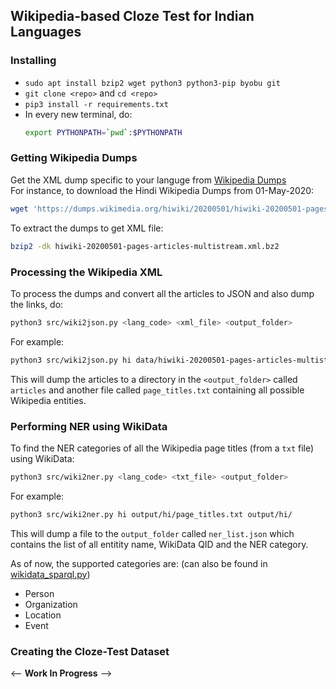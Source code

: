 ## Wikipedia-based Cloze Test for Indian Languages

### Installing
- `sudo apt install bzip2 wget python3 python3-pip byobu git`
- `git clone <repo>` and `cd <repo>`
- `pip3 install -r requirements.txt`
- In every new terminal, do:
  ```bash
  export PYTHONPATH=`pwd`:$PYTHONPATH
  ```

### Getting Wikipedia Dumps
Get the XML dump specific to your languge from [Wikipedia Dumps](dumps.wikimedia.org/)  
For instance, to download the Hindi Wikipedia Dumps from 01-May-2020:
```bash
wget 'https://dumps.wikimedia.org/hiwiki/20200501/hiwiki-20200501-pages-articles-multistream.xml.bz2'
```

To extract the dumps to get XML file:
```bash
bzip2 -dk hiwiki-20200501-pages-articles-multistream.xml.bz2
```
### Processing the Wikipedia XML

To process the dumps and convert all the articles to JSON and also dump the links, do:
```bash
python3 src/wiki2json.py <lang_code> <xml_file> <output_folder>
```

For example:
```bash
python3 src/wiki2json.py hi data/hiwiki-20200501-pages-articles-multistream.xml output/hi/
```

This will dump the articles to a directory in the `<output_folder>` called `articles` and another file called `page_titles.txt` containing all possible Wikipedia entities.

### Performing NER using WikiData
To find the NER categories of all the Wikipedia page titles (from a `txt` file) using WikiData:

```bash
python3 src/wiki2ner.py <lang_code> <txt_file> <output_folder>
```

For example:
```bash
python3 src/wiki2ner.py hi output/hi/page_titles.txt output/hi/
```

This will dump a file to the `output_folder` called `ner_list.json` which contains the list of all entitity name, WikiData QID and the NER category.

As of now, the supported categories are: (can also be found in [wikidata_sparql.py](src/wikidata_sparql.py))
- Person
- Organization
- Location
- Event

### Creating the Cloze-Test Dataset
<-- **Work In Progress** -->
